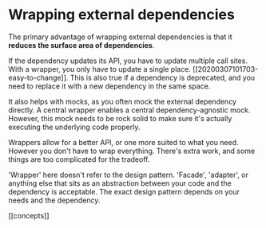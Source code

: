 # Wrapping external dependencies

The primary advantage of wrapping external dependencies is that it **reduces the surface area of dependencies**.

If the dependency updates its API, you have to update multiple call sites. With a wrapper, you only have to update a single place. [[20200307101703-easy-to-change]].
This is also true if a dependency is deprecated, and you need to replace it with a new dependency in the same space.

It also helps with mocks, as you often mock the external dependency directly. A central wrapper enables a central dependency-agnostic mock. However, this mock needs to be rock solid to make sure it's actually executing the underlying code properly.

Wrappers allow for a better API, or one more suited to what you need. However you don't have to wrap everything. There's extra work, and some things are too complicated for the tradeoff.

'Wrapper' here doesn't refer to the design pattern. 'Facade', 'adapter', or anything else that sits as an abstraction between your code and the dependency is acceptable. The exact design pattern depends on your needs and the dependency.

[[concepts]]